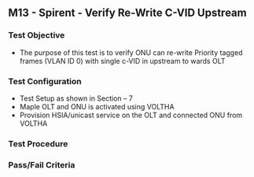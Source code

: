 ## M13 - Spirent - Verify Re-Write C-VID Upstream

### Test Objective

* The purpose of this test is to verify ONU can re-write Priority tagged frames (VLAN ID 0) with single c-VID in upstream to wards OLT

### Test Configuration
* Test Setup as shown in Section – 7
* Maple OLT and ONU is activated using VOLTHA
* Provision HSIA/unicast service on the OLT and connected ONU from VOLTHA

### Test Procedure

### Pass/Fail Criteria
